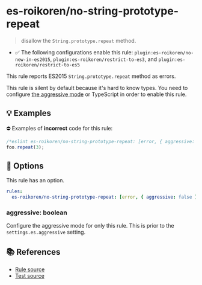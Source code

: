 # es-roikoren/no-string-prototype-repeat
> disallow the `String.prototype.repeat` method.

- ✅ The following configurations enable this rule: `plugin:es-roikoren/no-new-in-es2015`, `plugin:es-roikoren/restrict-to-es3`, and `plugin:es-roikoren/restrict-to-es5`

This rule reports ES2015 `String.prototype.repeat` method as errors.

This rule is silent by default because it's hard to know types. You need to configure [the aggressive mode](../#the-aggressive-mode) or TypeScript in order to enable this rule.

## 💡 Examples

⛔ Examples of **incorrect** code for this rule:

```js
/*eslint es-roikoren/no-string-prototype-repeat: [error, { aggressive: true }] */
foo.repeat(3);
```

## 🔧 Options

This rule has an option.

```yml
rules:
  es-roikoren/no-string-prototype-repeat: [error, { aggressive: false }]
```

### aggressive: boolean

Configure the aggressive mode for only this rule.
This is prior to the `settings.es.aggressive` setting.

## 📚 References

- [Rule source](https://github.com/roikoren755/eslint-plugin-es/blob/v1.0.1/src/rules/no-string-prototype-repeat.ts)
- [Test source](https://github.com/roikoren755/eslint-plugin-es/blob/v1.0.1/tests/src/rules/no-string-prototype-repeat.ts)
